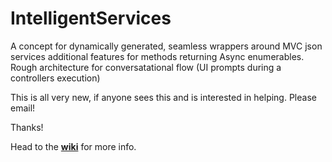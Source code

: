 # IntelligentServices
A concept for dynamically generated, seamless wrappers around MVC json services additional features for methods returning Async enumerables. Rough architecture for conversatational flow (UI prompts during a controllers execution)


This is all very new, if anyone sees this and is interested in helping. Please email! 

Thanks!


Head to the [**wiki**](https://github.com/cherridge/IntelligentServices/wiki) for more info.


